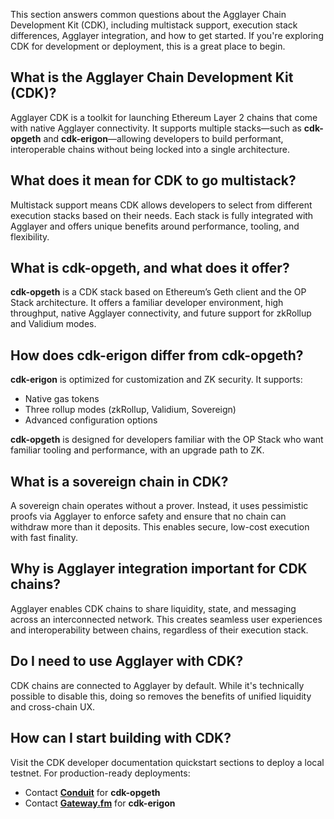 This section answers common questions about the Agglayer Chain Development Kit (CDK), including multistack support, execution stack differences, Agglayer integration, and how to get started. If you're exploring CDK for development or deployment, this is a great place to begin.

## What is the Agglayer Chain Development Kit (CDK)?

Agglayer CDK is a toolkit for launching Ethereum Layer 2 chains that come with native Agglayer connectivity. It supports multiple stacks—such as **cdk-opgeth** and **cdk-erigon**—allowing developers to build performant, interoperable chains without being locked into a single architecture.

## What does it mean for CDK to go multistack?

Multistack support means CDK allows developers to select from different execution stacks based on their needs. Each stack is fully integrated with Agglayer and offers unique benefits around performance, tooling, and flexibility.

## What is cdk-opgeth, and what does it offer?

**cdk-opgeth** is a CDK stack based on Ethereum’s Geth client and the OP Stack architecture. It offers a familiar developer environment, high throughput, native Agglayer connectivity, and future support for zkRollup and Validium modes.

## How does cdk-erigon differ from cdk-opgeth?

**cdk-erigon** is optimized for customization and ZK security. It supports:

- Native gas tokens  
- Three rollup modes (zkRollup, Validium, Sovereign)  
- Advanced configuration options

**cdk-opgeth** is designed for developers familiar with the OP Stack who want familiar tooling and performance, with an upgrade path to ZK.

## What is a sovereign chain in CDK?

A sovereign chain operates without a prover. Instead, it uses pessimistic proofs via Agglayer to enforce safety and ensure that no chain can withdraw more than it deposits. This enables secure, low-cost execution with fast finality.

## Why is Agglayer integration important for CDK chains?

Agglayer enables CDK chains to share liquidity, state, and messaging across an interconnected network. This creates seamless user experiences and interoperability between chains, regardless of their execution stack.

## Do I need to use Agglayer with CDK?

CDK chains are connected to Agglayer by default. While it's technically possible to disable this, doing so removes the benefits of unified liquidity and cross-chain UX.

## How can I start building with CDK?

Visit the CDK developer documentation quickstart sections to deploy a local testnet. For production-ready deployments:

- Contact [**Conduit**](https://conduitxyz.typeform.com/to/CrvgqEeA?utm_source=polygonannouncement&utm_medium=partnerblog) for **cdk-opgeth**  
- Contact [**Gateway.fm**](https://share.hsforms.com/1toN701PtTBCpyc3bKQBCRAcy6wj?referrer=12118007123) for **cdk-erigon**